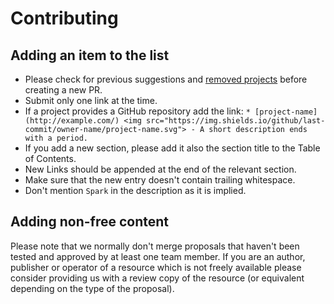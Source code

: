 # Contributing

## Adding an item to the list

- Please check for previous suggestions and [removed projects](https://github.com/awesome-spark/awesome-spark/issues?q=is%3Aissue+is%3Aclosed+label%3Adeprecation) before creating a new PR. 
- Submit only one link at the time.
- If a project provides a GitHub repository add the link: `* [project-name](http://example.com/) <img src="https://img.shields.io/github/last-commit/owner-name/project-name.svg"> - A short description ends with a period.`
- If you add a new section, please add it also the section title to the Table of Contents.
- New Links should be appended at the end of the relevant section.
- Make sure that the new entry doesn't contain trailing whitespace.
- Don't mention `Spark` in the description as it is implied.

## Adding non-free content

Please note that we normally don't merge proposals that haven't been tested and approved by at least one team member. If you are an author, publisher or operator of a resource which is not freely available please consider providing us with a review copy of the resource (or equivalent depending on the type of the proposal).
